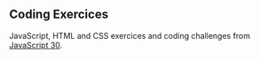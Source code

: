 ## Coding Exercices

JavaScript, HTML and CSS exercices and coding challenges from [JavaScript 30](https://javascript30.com).
